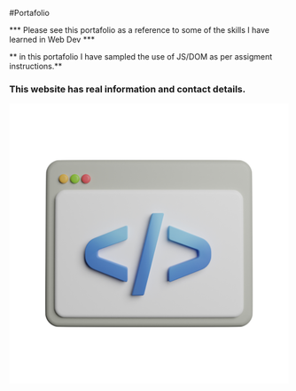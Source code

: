 #Portafolio 

*** Please see this portafolio as a reference to some of the skills I have learned in Web Dev ***

** in this portafolio I have sampled the use of JS/DOM as per assigment instructions.**

### This website has real information and contact details. ###

![Alt codeSymbol](Images/codeimg.jpg)
